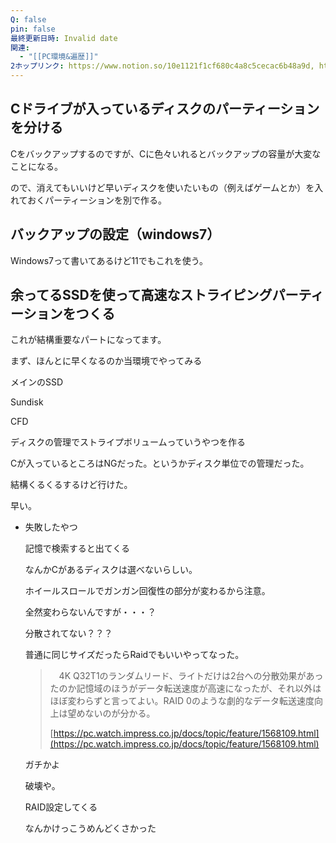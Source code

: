 ```yaml
---
Q: false
pin: false
最終更新日時: Invalid date
関連:
  - "[[PC環境&遍歴]]"
2ホップリンク: https://www.notion.so/10e1121f1cf680c4a8c5cecac6b48a9d, https://www.notion.so/1201121f1cf68035a870db26fd6eed98, https://www.notion.so/1201121f1cf680deb46eef35d04c268d, https://www.notion.so/1211121f1cf6802386d1fdf5fe0b03f4, https://www.notion.so/1d8438c238c44e1385993f33636f0fbd, https://www.notion.so/264cf34df21246b78f4df2fd592f734d, https://www.notion.so/4c21e168c38c4c40971d368dc1a63347, https://www.notion.so/5d3b6c787dd546cfbabeae3fa7311715, https://www.notion.so/61f07e380208485594fb69d25c212af8, https://www.notion.so/685ee866407a41babbd548581ebdcd8b
---
```

  

## Cドライブが入っているディスクのパーティーションを分ける

Cをバックアップするのですが、Cに色々いれるとバックアップの容量が大変なことになる。

ので、消えてもいいけど早いディスクを使いたいもの（例えばゲームとか）を入れておくパーティーションを別で作る。

  

## バックアップの設定（windows7）

Windows7って書いてあるけど11でもこれを使う。

  

  

  

## 余ってるSSDを使って高速なストライピングパーティーションをつくる

これが結構重要なパートになってます。

  

まず、ほんとに早くなるのか当環境でやってみる

  

メインのSSD

  

Sundisk

  

CFD

  

  

  

ディスクの管理でストライプボリュームっていうやつを作る

  

Cが入っているところはNGだった。というかディスク単位での管理だった。

結構くるくるするけど行けた。

  

早い。

  

  

  

- 失敗したやつ
    
    記憶で検索すると出てくる
    
    なんかCがあるディスクは選べないらしい。
    
      
    
    ホイールスロールでガンガン回復性の部分が変わるから注意。
    
      
    
    全然変わらないんですが・・・？
    
    分散されてない？？？
    
      
    
    普通に同じサイズだったらRaidでもいいやってなった。
    
    > 　4K Q32T1のランダムリード、ライトだけは2台への分散効果があったのか記憶域のほうがデータ転送速度が高速になったが、それ以外はほぼ変わらずと言ってよい。RAID 0のような劇的なデータ転送速度向上は望めないのが分かる。  
    >   
    > [https://pc.watch.impress.co.jp/docs/topic/feature/1568109.html](https://pc.watch.impress.co.jp/docs/topic/feature/1568109.html)
    
    ガチかよ
    
    破壊や。
    
      
    
    RAID設定してくる
    
    なんかけっこうめんどくさかった